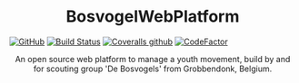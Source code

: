 
<h1 align="center">BosvogelWebPlatform</h1>

[![GitHub](https://img.shields.io/github/license/WouterVdS/BosvogelWebPlatform.svg?label=License)](https://github.com/WouterVdS/BosvogelWebPlatform/blob/master/LICENSE)
[![Build Status](https://travis-ci.com/WouterVdS/BosvogelWebPlatform.svg?branch=master)](https://travis-ci.com/WouterVdS/BosvogelWebPlatform)
[![Coveralls github](https://img.shields.io/coveralls/github/WouterVdS/BosvogelWebPlatform.svg?label=Test%20Coverage)](https://coveralls.io/github/WouterVdS/BosvogelWebPlatform)
[![CodeFactor](https://www.codefactor.io/repository/github/woutervds/bosvogelwebplatform/badge/master)](https://www.codefactor.io/repository/github/woutervds/bosvogelwebplatform/overview/master)

<p align="center"> An open source web platform to manage a youth movement, build by and for scouting group 'De Bosvogels' from Grobbendonk, Belgium.</p>
